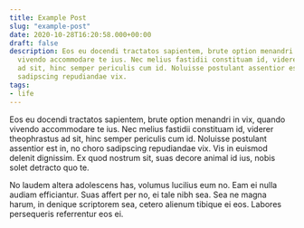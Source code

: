 ```yaml
---
title: Example Post
slug: "example-post"
date: 2020-10-28T16:20:58.000+00:00
draft: false
description: Eos eu docendi tractatos sapientem, brute option menandri in vix, quando
  vivendo accommodare te ius. Nec melius fastidii constituam id, viderer theophrastus
  ad sit, hinc semper periculis cum id. Noluisse postulant assentior est in, no choro
  sadipscing repudiandae vix.
tags:
- life
---
```

Eos eu docendi tractatos sapientem, brute option menandri in vix, quando vivendo accommodare te ius. Nec melius fastidii constituam id, viderer theophrastus ad sit, hinc semper periculis cum id. Noluisse postulant assentior est in,
no choro sadipscing repudiandae vix. Vis in euismod delenit dignissim. Ex quod nostrum sit, suas decore animal id ius, nobis solet detracto quo te.

No laudem altera adolescens has, volumus lucilius eum no. Eam ei nulla audiam efficiantur. Suas affert per no, ei tale nibh sea. Sea ne magna harum, in denique scriptorem sea, cetero alienum tibique ei eos. Labores persequeris referrentur eos ei.
